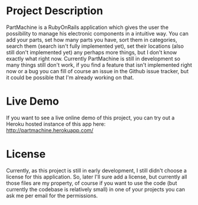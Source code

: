 Project Description
===================

PartMachine is a RubyOnRails application which gives the user the possibility to manage
his electronic components in a intuitive way.
You can add your parts, set how many parts you have, sort them in categories, search them
(search isn't fully implemented yet), set their locations (also still don't implemented
yet) any perhaps more things, but I don't know exactly what right now.
Currently PartMachine is still in development so many things still don't work,
if you find a feature that isn't implemented right now or a bug you can fill of course
an issue in the Github issue tracker, but it could be possible that I'm already working
on that.

Live Demo
=========
If you want to see a live online demo of this project, you can try out a Heroku hosted
instance of this app here:
http://partmachine.herokuapp.com/

License
=======

Currently, as this project is still in early development, I still didn't choose a
license for this application. So, later I'll sure add a license, but currently
all those files are my property, of course if you want to use the code (but currently
the codebase is relatively small) in one of your projects you can ask me per email
for the permissions.
